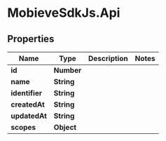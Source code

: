 # MobieveSdkJs.Api

## Properties
Name | Type | Description | Notes
------------ | ------------- | ------------- | -------------
**id** | **Number** |  | 
**name** | **String** |  | 
**identifier** | **String** |  | 
**createdAt** | **String** |  | 
**updatedAt** | **String** |  | 
**scopes** | **Object** |  | 


